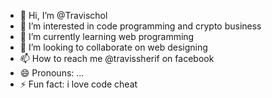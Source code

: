 - 👋 Hi, I’m @Travischol
- 👀 I’m interested in code programming and crypto business
- 🌱 I’m currently learning web programming
- 💞️ I’m looking to collaborate on web designing
- 📫 How to reach me @travissherif on facebook
- 😄 Pronouns: ...
- ⚡ Fun fact: i love code cheat

<!---
Travischol/Travischol is a ✨ special ✨ repository because its `README.md` (this file) appears on your GitHub profile.
You can click the Preview link to take a look at your changes.
--->
